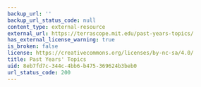 ```yaml
---
backup_url: ''
backup_url_status_code: null
content_type: external-resource
external_url: https://terrascope.mit.edu/past-years-topics/
has_external_license_warning: true
is_broken: false
license: https://creativecommons.org/licenses/by-nc-sa/4.0/
title: Past Years' Topics
uid: 8eb7fd7c-344c-4bb6-b475-369624b3beb0
url_status_code: 200
---
```

